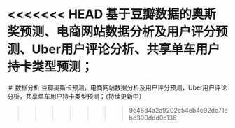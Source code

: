 <<<<<<< HEAD
基于豆瓣数据的奥斯奖预测、电商网站数据分析及用户评分预测、Uber用户评论分析、共享单车用户持卡类型预测；
=======
＃ 数据分析
豆瓣奥斯卡预测，电商网站数据分析及用户评分预测，Uber用户评论分析，共享单车用户持卡类型预测；（持续更新中）
>>>>>>> 9c46d4a2a9202c54eb4c92dc71cbd300ddd0c136
